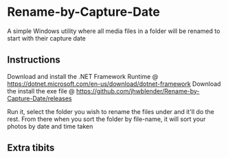 # Rename-by-Capture-Date
A simple Windows utility where all media files in a folder will be renamed to start with their capture date

## Instructions
Download and install the .NET Framework Runtime @ https://dotnet.microsoft.com/en-us/download/dotnet-framework
Download the install the exe file @ https://github.com/jhwblender/Rename-by-Capture-Date/releases

Run it, select the folder you wish to rename the files under and it'll do the rest. 
From there when you sort the folder by file-name, it will sort your photos by date and time taken


## Extra tibits